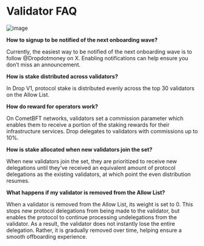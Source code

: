 # Validator FAQ
![image](https://github.com/hadronlabs-org/drop-docs/assets/103267218/d75bc1b4-7b04-41f4-8591-52e49141d320)

**How to signup to be notified of the next onboarding wave?**

Currently, the easiest way to be notified of the next onboarding wave is to follow @Dropdotmoney on X. Enabling notifications can help ensure you don’t miss an announcement. 

**How is stake distributed across validators?**

In Drop V1, protocol stake is distributed evenly across the top 30 validators on the Allow List.
    
**How do reward for operators work?**

On CometBFT networks, validators set a commission parameter which enables them to receive a portion of the staking rewards for their infrastructure services. Drop delegates to validators with commissions up to 10%.
    
**How is stake allocated when new validators join the set?**

When new validators join the set, they are prioritized to receive new delegations until they’ve received an equivalent amount of protocol delegations as the existing validators, at which point the even distribution resumes. 
    
**What happens if my validator is removed from the Allow List?**

When a validator is removed from the Allow List, its weight is set to 0. This stops new protocol delegations from being made to the validator, but enables the protocol to continue processing undelegations from the validator. As a result, the validator does not instantly lose the entire delegation. Rather, it is gradually removed over time, helping ensure a smooth offboarding experience.
